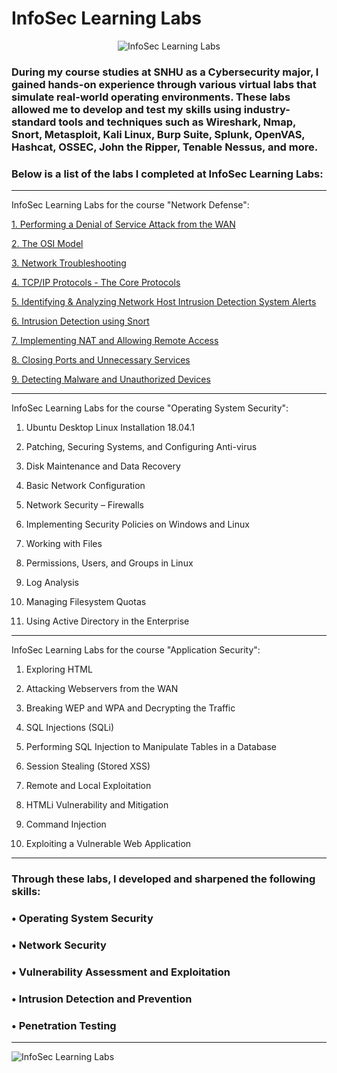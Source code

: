 # InfoSec Learning Labs

<p align="center">
<img src="https://i.imgur.com/jdra0Pd.png" alt="InfoSec Learning Labs"/>
</p>

### During my course studies at SNHU as a Cybersecurity major, I gained hands-on experience through various virtual labs that simulate real-world operating environments. These labs allowed me to develop and test my skills using industry-standard tools and techniques such as Wireshark, Nmap, Snort, Metasploit, Kali Linux, Burp Suite, Splunk, OpenVAS, Hashcat, OSSEC, John the Ripper, Tenable Nessus, and more.

###  Below is a list of the labs I completed at InfoSec Learning Labs: 

---

InfoSec Learning Labs for the course "Network Defense":

[1. Performing a Denial of Service Attack from the WAN](https://cyyang75.github.io/infosec-learning-labs/CYB-310%20Network%20Defense%20Labs/1_performing_a_denial_of_service_attack_from_the_wan.html)

[2. The OSI Model](https://cyyang75.github.io/infosec-learning-labs/CYB-310%20Network%20Defense%20Labs/2_the_osi_model.html)

[3. Network Troubleshooting](https://cyyang75.github.io/infosec-learning-labs/CYB-310%20Network%20Defense%20Labs/3_network_troubleshooting.html)

[4. TCP/IP Protocols - The Core Protocols](https://cyyang75.github.io/infosec-learning-labs/CYB-310%20Network%20Defense%20Labs/4_tcp_ip_protocols_the_core_protocols.html)

[5. Identifying & Analyzing Network Host Intrusion Detection System Alerts](https://cyyang75.github.io/infosec-learning-labs/CYB-310%20Network%20Defense%20Labs/5_identifying_analyzing_network_host_intrusion_detection_system_alerts.html)

[6. Intrusion Detection using Snort](https://cyyang75.github.io/infosec-learning-labs/CYB-310%20Network%20Defense%20Labs/6_intrusion_detection_using_snort.html)

[7. Implementing NAT and Allowing Remote Access](https://cyyang75.github.io/infosec-learning-labs/CYB-310%20Network%20Defense%20Labs/7_implementing_nat_and_allowing_remote_access.html)

[8. Closing Ports and Unnecessary Services](https://cyyang75.github.io/infosec-learning-labs/CYB-310%20Network%20Defense%20Labs/8_closing_ports_and_unnecessary_services.html)

[9. Detecting Malware and Unauthorized Devices](https://cyyang75.github.io/infosec-learning-labs/CYB-310%20Network%20Defense%20Labs/9_detecting_malware_and_unauthorized_devices.html)

---

InfoSec Learning Labs for the course "Operating System Security":

1. Ubuntu Desktop Linux Installation 18.04.1

2. Patching, Securing Systems, and Configuring Anti-virus

3. Disk Maintenance and Data Recovery

4. Basic Network Configuration

5. Network Security – Firewalls

6. Implementing Security Policies on Windows and Linux

7. Working with Files

8. Permissions, Users, and Groups in Linux

9. Log Analysis

10. Managing Filesystem Quotas

11. Using Active Directory in the Enterprise

---

InfoSec Learning Labs for the course "Application Security":

1. Exploring HTML

2. Attacking Webservers from the WAN

3. Breaking WEP and WPA and Decrypting the Traffic

4. SQL Injections (SQLi)

5. Performing SQL Injection to Manipulate Tables in a Database

6. Session Stealing (Stored XSS)

7. Remote and Local Exploitation

8. HTMLi Vulnerability and Mitigation

9. Command Injection

10. Exploiting a Vulnerable Web Application

---

### Through these labs, I developed and sharpened the following skills:

###  • Operating System Security

###  • Network Security

###  • Vulnerability Assessment and Exploitation

###  • Intrusion Detection and Prevention

###  • Penetration Testing

---

![InfoSec Learning Labs](https://i.imgur.com/SVqD3C0.png)
